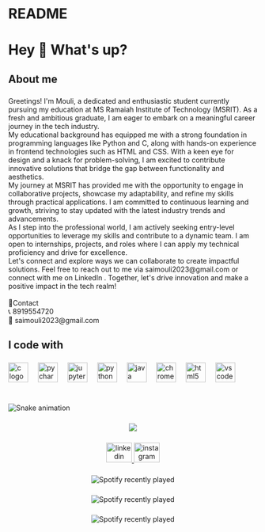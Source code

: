 # README
<h1 align="left">Hey 👋 What's up?</h1>

###

<h2 align="left">About me</h2>

###

<p align="left">Greetings! I'm Mouli, a dedicated and enthusiastic student currently pursuing my education at MS Ramaiah Institute of Technology (MSRIT). As a fresh and ambitious graduate, I am eager to embark on a meaningful career journey in the tech industry.<br>My educational background has equipped me with a strong foundation in programming languages like Python and C, along with hands-on experience in frontend technologies such as HTML and CSS. With a keen eye for design and a knack for problem-solving, I am excited to contribute innovative solutions that bridge the gap between functionality and aesthetics.<br>My journey at MSRIT has provided me with the opportunity to engage in collaborative projects, showcase my adaptability, and refine my skills through practical applications. I am committed to continuous learning and growth, striving to stay updated with the latest industry trends and advancements.<br>As I step into the professional world, I am actively seeking entry-level opportunities to leverage my skills and contribute to a dynamic team. I am open to internships, projects, and roles where I can apply my technical proficiency and drive for excellence.<br>Let's connect and explore ways we can collaborate to create impactful solutions. Feel free to reach out to me via saimouli2023@gmail.com or connect with me on LinkedIn  . Together, let's drive innovation and make a positive impact in the tech realm!<br><br>🔗Contact<br>📞 8919554720<br>📧 saimouli2023@gmail.com</p>

###

<h2 align="left">I code with</h2>

###

<div align="left">
  <img src="https://cdn.jsdelivr.net/gh/devicons/devicon/icons/c/c-original.svg" height="40" alt="c logo"  />
  <img width="12" />
  <img src="https://cdn.jsdelivr.net/gh/devicons/devicon/icons/pycharm/pycharm-original.svg" height="40" alt="pycharm logo"  />
  <img width="12" />
  <img src="https://cdn.jsdelivr.net/gh/devicons/devicon/icons/jupyter/jupyter-original.svg" height="40" alt="jupyter logo"  />
  <img width="12" />
  <img src="https://cdn.jsdelivr.net/gh/devicons/devicon/icons/python/python-original.svg" height="40" alt="python logo"  />
  <img width="12" />
  <img src="https://cdn.jsdelivr.net/gh/devicons/devicon/icons/java/java-original.svg" height="40" alt="java logo"  />
  <img width="12" />
  <img src="https://cdn.jsdelivr.net/gh/devicons/devicon/icons/chrome/chrome-original.svg" height="40" alt="chrome logo"  />
  <img width="12" />
  <img src="https://cdn.jsdelivr.net/gh/devicons/devicon/icons/html5/html5-original.svg" height="40" alt="html5 logo"  />
  <img width="12" />
  <img src="https://cdn.jsdelivr.net/gh/devicons/devicon/icons/vscode/vscode-original.svg" height="40" alt="vscode logo"  />
</div>

###

<br clear="both">

<img src="https://raw.githubusercontent.com/SaiMouli3/SaiMouli3/output/snake.svg" alt="Snake animation" />

###

<div align="center">
  <img src="https://profile-counter.glitch.me/SaiMouli3/count.svg?"  />
</div>

###

<div align="center">
  <a href="https://www.linkedin.com/in/sai-mouli-a-a11017288/" target="_blank">
    <img src="https://raw.githubusercontent.com/maurodesouza/profile-readme-generator/master/src/assets/icons/social/linkedin/default.svg" width="52" height="40" alt="linkedin logo"  />
  </a>
  <a href="https://www.instagram.com/moul_ismart/" target="_blank">
    <img src="https://raw.githubusercontent.com/maurodesouza/profile-readme-generator/master/src/assets/icons/social/instagram/default.svg" width="52" height="40" alt="instagram logo"  />
  </a>
</div>

###

<div align="center">
  <img src="https://spotify-recently-played-readme.vercel.app/api?count=5" alt="Spotify recently played"  />
</div>

###

<div align="center">
  <img src="https://spotify-recently-played-readme.vercel.app/api?count=5" alt="Spotify recently played"  />
</div>

###

<div align="center">
  <img src="https://spotify-recently-played-readme.vercel.app/api?count=5" alt="Spotify recently played"  />
</div>

###
